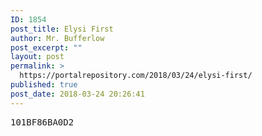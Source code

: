 ```yaml
---
ID: 1854
post_title: Elysi First
author: Mr. Bufferlow
post_excerpt: ""
layout: post
permalink: >
  https://portalrepository.com/2018/03/24/elysi-first/
published: true
post_date: 2018-03-24 20:26:41
---
```

<pre>101BF86BA0D2</pre>